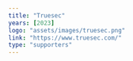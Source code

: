 ```yaml
---
title: "Truesec"
years: [2023]
logo: "assets/images/truesec.png"
link: "https://www.truesec.com/"
type: "supporters"
---
```

